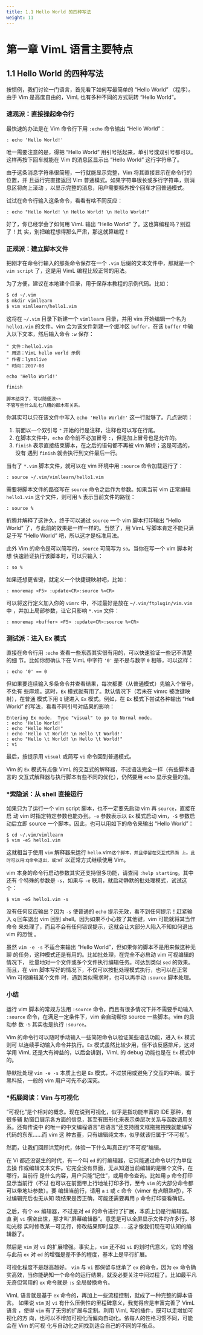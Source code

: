 ```yaml
---
title: 1.1 Hello World 的四种写法
weight: 11
---
```

# 第一章 VimL 语言主要特点

## 1.1 Hello World 的四种写法

按惯例，我们讨论一门语言，首先看下如何写最简单的 “Hello World” （程序）。
由于 Vim 是高度自由的，VimL 也有多种不同的方式玩转 “Hello World”。

### 速观派：直接操起命令行

最快速的办法是在 Vim 命令行下用 `:echo` 命令输出 “Hello World”：
```vim
: echo 'Hello World!'
```
唯一需要注意的是，得把 “Hello World” 用引号括起来，单引号或双引号都可以。
这样再按下回车就能在 Vim 的消息区显示出 “Hello World” 这行字符串了。

由于这条消息字符串很简短，一行就能显示完整，Vim 将其直接显示在命令行的位置，并
且运行完直接返回 Vim 普通模式。如果字符串很长或多行字符串，则消息区将向上滚动
，以显示完整的消息，用户需要额外按个回车才回普通模式。

试试在命令行输入这条命令，看看有啥不同反应：
```vim
: echo "Hello World! \n Hello World! \n Hello World!"
```

好了，你已经学会了如何用 VimL 输出 “Hello World” 了。这也算编程吗？别逗了！其
实，别把编程想得那么严肃，那这就算编程！

### 正规派：建立脚本文件

把刚才在命令行输入的那条命令保存在一个 `.vim` 后缀的文本文件中，那就是一个
`vim script` 了，这是用 VimL 编程比较正常的用法。

为了方便，建议在本地建个目录，用于保存本教程的示例代码。比如：
```bash
$ cd ~/.vim
$ mkdir vimllearn
$ vim vimllearn/hello1.vim
```

这将在 `~/.vim` 目录下新建一个 `vimllearn` 目录，并用 vim 开始编辑一个名为
`hello1.vim` 的文件。vim 会为该文件新建一个缓冲区 `buffer`，在该 `buffer` 中输
入以下文本，然后输入命令 `:w` 保存：
```vim
" 文件：hello1.vim
" 用途：VimL hello world 示例
" 作者：lymslive
" 时间：2017-08

echo 'Hello World!'

finish

脚本结束了，可以随便浪~~
不管写些什么乱七八糟的都木有关系。
```

你其实可以只在该文件中写入 `echo 'Hello World!'` 这一行就够了。几点说明：
1. 前面以一个双引号 `"` 开始的行是注释，注释也可以写在行尾。
2. 在脚本文件中，`echo` 命令前不必加冒号 `:`，但是加上冒号也是允许的。
3. `finish` 表示直接结束脚本，在之后的语句都不再被 vim 解析；这是可选的，没有
   遇到 `finish` 就会执行到文件最后一行。

当有了 `*.vim` 脚本文件，就可以在 vim 环境中用 `:source` 命令加载运行了：
```vim
: source ~/.vim/vimllearn/hello1.vim
```
需要将脚本文件的路径写在 `source` 命令之后作为参数。如果当前 vim 正常编辑
`hello1.vim` 这个文件，则可用 `%` 表示当前文件的路径：
```vim
: source %
```

折腾并解释了这许久，终于可以通过 `source` 一个 vim 脚本打印输出 “Hello World”
了，与此前的效果是一样一样的。当然了，用 VimL 写脚本肯定不能只满足于写 “Hello
World” 吧，所以这才是标准用法。

此外 Vim 的命令是可以简写的，`source` 可简写为 `so`。当你在写一个 vim 脚本时想
快速验证执行该脚本时，可以只输入：
```vim
: so %
```

如果还想更省键，就定义一个快捷键映射吧，比如：
```vim
: nnoremap <F5> :update<CR>:source %<CR>
```
可以将这行定义加入你的 `vimrc` 中，不过最好是放在 `~/.vim/ftplugin/vim.vim` 中
，并加上局部参数，让它只影响 `*.vim` 文件：
```vim
: nnoremap <buffer> <F5> :update<CR>:source %<CR>
```

### 测试派：进入 Ex 模式

直接在命令行用 `:echo` 查看一些东西其实很有用的，可以快速验证一些记不清楚的细
节。比如你想确认下在 VimL 中字符 `'0'` 是不是与数字 `0` 相等，可以这样：
```vim
: echo '0' == 0
```

但如果要连续输入多条命令并查看结果，每次都要（从普通模式）先输入个冒号，不免有
些麻烦。这时，`Ex` 模式就有用了。默认情况下（若未在 vimrc 被改键映射），在普通
模式下用 `Q` 键进入 `Ex` 模式。例如，在 `Ex` 模式下尝试各种输出 “Hell World”
的写法，看看不同引号对结果的影响：
```vim
Entering Ex mode.  Type "visual" to go to Normal mode.
: echo 'Hello World!'
: echo "Hello World!"
: echo 'Hello \t World! \n Hello \t World!'
: echo "Hello \t World! \n Hello \t World!"
: vi
```

最后，按提示用 `visual` 或简写 `vi` 命令回到普通模式。

Vim 的 `Ex` 模式有点像 VimL 的交互式的解释器，不过语法完全一样（有些脚本语言的
交互式解释器与执行脚本有些不同的优化），仍然要用 `echo` 显示变量的值。

### \*索隐派：从 shell 直接运行

如果只为了运行一个 vim script 脚本，也不一定要先启动 vim 再 `source`，直接在启
动 vim 时指定特定参数也能办到。`-e` 参数表示以 `Ex` 模式启动 vim，`-S` 参数启
动后立即 source 一个脚本。因此，也可以用如下的命令来输出 “Hello World”：
```vim
$ cd ~/.vim/vimllearn
$ vim -eS hello1.vim
```

这就相当于使用 `vim` 解释器来运行 `hello`.vim` 这个脚本，并且停留在交互式界面
上。此时可以用 `:q` 命令退出，或 `:vi` 以正常方式继续使用 Vim。

vim 本身的命令行启动参数其实还支持很多功能，请查阅 `:help starting`。其中还有
个特殊的参数是 `-s`，如果与 `-e` 联用，就启动静默的批处理模式，试试这个：
```vim
$ vim -eS hello1.vim -s
```
没有任何反应输出？因为 `-s` 使普通的 `echo` 提示无效，看不到任何提示！赶紧输入
`q` 回车退出 vim 回到 shell。因为如果不小心按了其他键，vim 可能就将其当作命令
来处理了，而且不会有任何错误提示，这就会让大部分人陷入不知如何退出 vim 的恐慌
。

虽然 `vim -e -s` 不适合来输出 “Hello World”，但如果你的脚本不是用来做这种无聊
的任务，这种模式还是有用的。比如批处理，在完全不必启动 vim 可视编辑的情况下，
批量地对一个文件或多个文件执行编辑任务。可达到类似 `sed` 的效果。而且，在 vim
脚本写好的情况下，不仅可以按批处理模式执行，也可以在正常 Vim 可视编辑某个文件
时，遇到类似需求时，也可以再手动 `:source` 脚本处理。

### 小结

运行 vim 脚本的常规方法用 `:source` 命令，而且有很多情况下并不需要手动输入
`:source` 命令，在满足一定条件下，vim 会自动帮你 source 一些脚本。vim 的启动参
数 `-S` 其实也是执行 `:source`。

Vim 的命令行可以随时手动输入一些简短命令以验证某些语法功能，进入 `Ex` 模式则可
以连续手动输入命令并执行。`Ex` 模式虽然比较少用，但不该反感排斥，这对学用 VimL
还是大有裨益的，以后会讲到，VimL 的 debug 功能也是在 `Ex` 模式中的。

静默批处理 `vim -e -s` 本质上也是 `Ex` 模式，不过禁用或避免了交互的中断。属于
黑科技，一般的 vim 用户可先不必深究。

### \*拓展阅读：Vim 与可视化

“可视化”是个相对的概念。现在说到可视化，似乎是指功能丰富的 IDE 那种，有很多辅
助窗口展示各方面的信息，甚至有图形化来表示类层次关系与函数调用关系。还有传说中
的唯一的中文编程语言“易语言”还支持图文框拖拖拽拽就能编写代码的东东……而 vim 这
种古董，只有编辑纯文本，似乎就该归属于“不可视”。

然而，让我们回顾洪荒时代，体验一下什么叫真正的“不可视”编辑。

在 Vi 都还没诞生的时代，有一个叫 `ed` 的行编辑器，它只能通过命令以行为单位去操
作或编辑文本文件。它完全没有界面，无从知道当前编辑的是哪个文件，在哪行，当前行
是什么内容，用户只能“记住”，或用命令查询。比如用 `p` 命令打印显示当前行（不过
也可以在前面带上行地址打印多行，至今 `vim` 的大部分命令都可以带地址参数）。要
编辑当前行，请用 `a` `i` 或 `c` 命令（vimer 有点眼熟吧），不过编辑完后也无从知
晓结果是否正确，可能还需要再用 `p` 命令打印查看确证。

之后，有个 `ex` 编辑器，不过是对 `ed` 的命令进行了扩展，本质上仍是行编辑器。直
到 `vi` 横空出世，那才叫“屏幕编辑器”。意思是可以全屏显示文件的许多行，移动光标
实时修改某一可见行，修改结果即时显示……这才像我们现在可认知的编辑器了。

然后是 `vim` 对 `vi` 的扩展增强。事实上，`vim` 还不如 `vi` 的划时代意义，它的
增强与此前 `ex` 对 `ed` 的增强是差不多的程度，基本上是平行扩展。

可视化程度不是越高越好。 `vim` 与 `vi` 都保留与继承了 `ex` 的命令，因为 `ex`
命令确实高效，当你能确知一个命令的运行结果，就没必要关注中间过程了。比如最平凡
无奇但常用的 `ex` 命令就是 `:s` 全局替换命令。

VimL 语言就是基于 `ex` 命令的，再加上一些流程控制，就成了一种完整的脚本语言。
如果说 `vim` 对 `vi` 有什么压倒性的里程碑意义，我觉得应是丰富完善了 VimL 语言
，使得 `vim` 有了无穷的扩展与定制。利用 VimL 写的插件，既可以走增加可视化的方
向，也可以不增加可视化而偏向自动化。依每人的性格习惯不同，可能会在 Vim 的可视
化与自动化之间找到适合自己的不同的平衡点。

<!--
—— 楼上的天花乱坠地在说些什么呀

—— 不知道耶，再看看吧
-->
